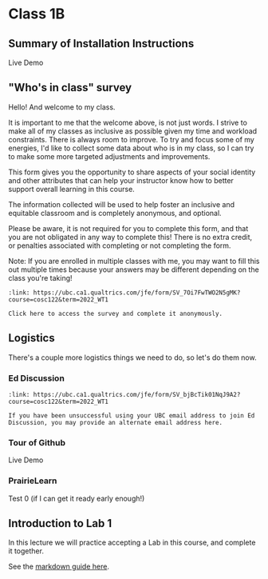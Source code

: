# Class 1B

## Summary of Installation Instructions

Live Demo

## "Who's in class" survey

Hello! And welcome to my class.

It is important to me that the welcome above, is not just words. I strive to make all of my classes as inclusive as possible given my time and workload constraints. There is always room to improve. To try and focus some of my energies, I'd like to collect some data about who is in my class, so I can try to make some more targeted adjustments and improvements.

This form gives you the opportunity to share aspects of your social identity and other attributes that can help your instructor know how to better support overall learning in this course.

The information collected will be used to help foster an inclusive and equitable classroom and is completely anonymous, and optional.

Please be aware, it is not required for you to complete this form, and that you are not obligated in any way to complete this! There is no extra credit, or penalties associated with completing or not completing the form.

Note: If you are enrolled in multiple classes with me, you may want to fill this out multiple times because your answers may be different depending on the class you're taking!

```{card} Who's in Class survey (anonymous)
:link: https://ubc.ca1.qualtrics.com/jfe/form/SV_7Oi7FwTWO2N5gMK?course=cosc122&term=2022_WT1

Click here to access the survey and complete it anonymously.
```

## Logistics

There's a couple more logistics things we need to do, so let's do them now.

### Ed Discussion

```{card} Request an invite to Ed Discussion using a non-UBC email
:link: https://ubc.ca1.qualtrics.com/jfe/form/SV_bjBcTik01NqJ9A2?course=cosc122&term=2022_WT1

If you have been unsuccessful using your UBC email address to join Ed Discussion, you may provide an alternate email address here.
```

### Tour of Github

Live Demo

### PrairieLearn

Test 0 (if I can get it ready early enough!)

## Introduction to Lab 1

In this lecture we will practice accepting a Lab in this course, and complete it together.

See the [markdown guide here](https://www.markdownguide.org/cheat-sheet/).

